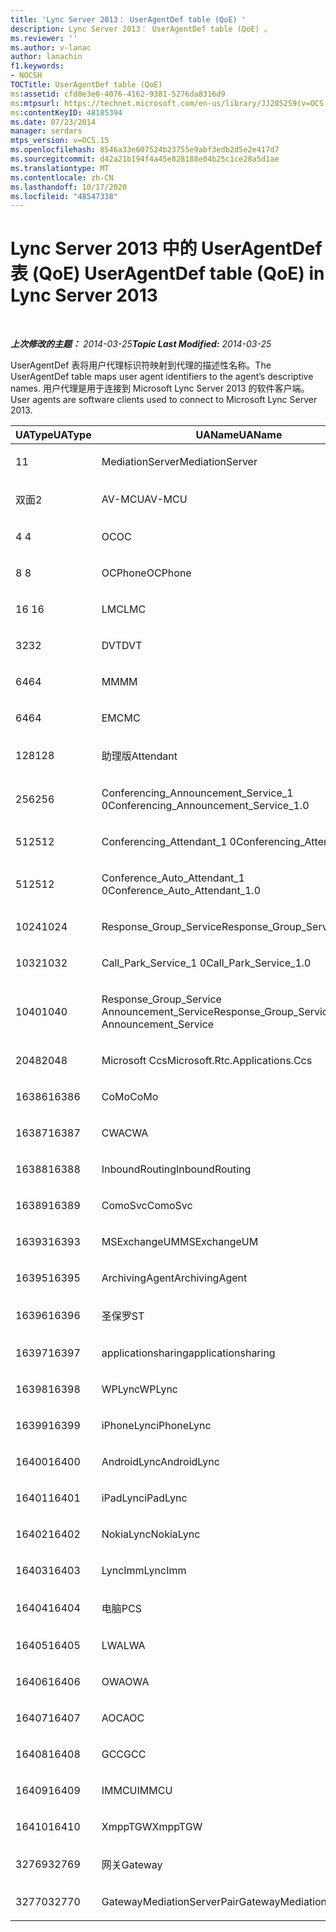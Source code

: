 ```yaml
---
title: 'Lync Server 2013： UserAgentDef table (QoE) '
description: Lync Server 2013： UserAgentDef table (QoE) 。
ms.reviewer: ''
ms.author: v-lanac
author: lanachin
f1.keywords:
- NOCSH
TOCTitle: UserAgentDef table (QoE)
ms:assetid: cfd8e3e0-4076-4162-9381-5276da8316d9
ms:mtpsurl: https://technet.microsoft.com/en-us/library/JJ205259(v=OCS.15)
ms:contentKeyID: 48185394
ms.date: 07/23/2014
manager: serdars
mtps_version: v=OCS.15
ms.openlocfilehash: 8546a33e607524b23755e9abf3edb2d5e2e417d7
ms.sourcegitcommit: d42a21b194f4a45e828188e04b25c1ce28a5d1ae
ms.translationtype: MT
ms.contentlocale: zh-CN
ms.lasthandoff: 10/17/2020
ms.locfileid: "48547338"
---
```

# <a name="useragentdef-table-qoe-in-lync-server-2013"></a><span data-ttu-id="e8356-103">Lync Server 2013 中的 UserAgentDef 表 (QoE) </span><span class="sxs-lookup"><span data-stu-id="e8356-103">UserAgentDef table (QoE) in Lync Server 2013</span></span>

<div data-xmlns="http://www.w3.org/1999/xhtml">

<div class="topic" data-xmlns="http://www.w3.org/1999/xhtml" data-msxsl="urn:schemas-microsoft-com:xslt" data-cs="https://msdn.microsoft.com/">

<div data-asp="https://msdn2.microsoft.com/asp">



</div>

<div id="mainSection">

<div id="mainBody">

<span> </span>

<span data-ttu-id="e8356-104">_**上次修改的主题：** 2014-03-25_</span><span class="sxs-lookup"><span data-stu-id="e8356-104">_**Topic Last Modified:** 2014-03-25_</span></span>

<span data-ttu-id="e8356-105">UserAgentDef 表将用户代理标识符映射到代理的描述性名称。</span><span class="sxs-lookup"><span data-stu-id="e8356-105">The UserAgentDef table maps user agent identifiers to the agent’s descriptive names.</span></span> <span data-ttu-id="e8356-106">用户代理是用于连接到 Microsoft Lync Server 2013 的软件客户端。</span><span class="sxs-lookup"><span data-stu-id="e8356-106">User agents are software clients used to connect to Microsoft Lync Server 2013.</span></span>


<table>
<colgroup>
<col style="width: 33%" />
<col style="width: 33%" />
<col style="width: 33%" />
</colgroup>
<thead>
<tr class="header">
<th><span data-ttu-id="e8356-107">UAType</span><span class="sxs-lookup"><span data-stu-id="e8356-107">UAType</span></span></th>
<th><span data-ttu-id="e8356-108">UAName</span><span class="sxs-lookup"><span data-stu-id="e8356-108">UAName</span></span></th>
<th><span data-ttu-id="e8356-109">UACategory</span><span class="sxs-lookup"><span data-stu-id="e8356-109">UACategory</span></span></th>
</tr>
</thead>
<tbody>
<tr class="odd">
<td><p><span data-ttu-id="e8356-110">1</span><span class="sxs-lookup"><span data-stu-id="e8356-110">1</span></span></p></td>
<td><p><span data-ttu-id="e8356-111">MediationServer</span><span class="sxs-lookup"><span data-stu-id="e8356-111">MediationServer</span></span></p></td>
<td><p><span data-ttu-id="e8356-112">MediationServer</span><span class="sxs-lookup"><span data-stu-id="e8356-112">MediationServer</span></span></p></td>
</tr>
<tr class="even">
<td><p><span data-ttu-id="e8356-113">双面</span><span class="sxs-lookup"><span data-stu-id="e8356-113">2</span></span></p></td>
<td><p><span data-ttu-id="e8356-114">AV-MCU</span><span class="sxs-lookup"><span data-stu-id="e8356-114">AV-MCU</span></span></p></td>
<td><p><span data-ttu-id="e8356-115">AV-MCU</span><span class="sxs-lookup"><span data-stu-id="e8356-115">AV-MCU</span></span></p></td>
</tr>
<tr class="odd">
<td><p><span data-ttu-id="e8356-116">4 </span><span class="sxs-lookup"><span data-stu-id="e8356-116">4</span></span></p></td>
<td><p><span data-ttu-id="e8356-117">OC</span><span class="sxs-lookup"><span data-stu-id="e8356-117">OC</span></span></p></td>
<td><p><span data-ttu-id="e8356-118">OC</span><span class="sxs-lookup"><span data-stu-id="e8356-118">OC</span></span></p></td>
</tr>
<tr class="even">
<td><p><span data-ttu-id="e8356-119">8 </span><span class="sxs-lookup"><span data-stu-id="e8356-119">8</span></span></p></td>
<td><p><span data-ttu-id="e8356-120">OCPhone</span><span class="sxs-lookup"><span data-stu-id="e8356-120">OCPhone</span></span></p></td>
<td><p><span data-ttu-id="e8356-121">OCPhone</span><span class="sxs-lookup"><span data-stu-id="e8356-121">OCPhone</span></span></p></td>
</tr>
<tr class="odd">
<td><p><span data-ttu-id="e8356-122">16 </span><span class="sxs-lookup"><span data-stu-id="e8356-122">16</span></span></p></td>
<td><p><span data-ttu-id="e8356-123">LMC</span><span class="sxs-lookup"><span data-stu-id="e8356-123">LMC</span></span></p></td>
<td><p><span data-ttu-id="e8356-124">LMC</span><span class="sxs-lookup"><span data-stu-id="e8356-124">LMC</span></span></p></td>
</tr>
<tr class="even">
<td><p><span data-ttu-id="e8356-125">32</span><span class="sxs-lookup"><span data-stu-id="e8356-125">32</span></span></p></td>
<td><p><span data-ttu-id="e8356-126">DVT</span><span class="sxs-lookup"><span data-stu-id="e8356-126">DVT</span></span></p></td>
<td><p><span data-ttu-id="e8356-127">DVT</span><span class="sxs-lookup"><span data-stu-id="e8356-127">DVT</span></span></p></td>
</tr>
<tr class="odd">
<td><p><span data-ttu-id="e8356-128">64</span><span class="sxs-lookup"><span data-stu-id="e8356-128">64</span></span></p></td>
<td><p><span data-ttu-id="e8356-129">MM</span><span class="sxs-lookup"><span data-stu-id="e8356-129">MM</span></span></p></td>
<td><p><span data-ttu-id="e8356-130">MM</span><span class="sxs-lookup"><span data-stu-id="e8356-130">MM</span></span></p></td>
</tr>
<tr class="even">
<td><p><span data-ttu-id="e8356-131">64</span><span class="sxs-lookup"><span data-stu-id="e8356-131">64</span></span></p></td>
<td><p><span data-ttu-id="e8356-132">EMC</span><span class="sxs-lookup"><span data-stu-id="e8356-132">MC</span></span></p></td>
<td><p><span data-ttu-id="e8356-133">MM</span><span class="sxs-lookup"><span data-stu-id="e8356-133">MM</span></span></p></td>
</tr>
<tr class="odd">
<td><p><span data-ttu-id="e8356-134">128</span><span class="sxs-lookup"><span data-stu-id="e8356-134">128</span></span></p></td>
<td><p><span data-ttu-id="e8356-135">助理版</span><span class="sxs-lookup"><span data-stu-id="e8356-135">Attendant</span></span></p></td>
<td><p><span data-ttu-id="e8356-136">助理版</span><span class="sxs-lookup"><span data-stu-id="e8356-136">Attendant</span></span></p></td>
</tr>
<tr class="even">
<td><p><span data-ttu-id="e8356-137">256</span><span class="sxs-lookup"><span data-stu-id="e8356-137">256</span></span></p></td>
<td><p><span data-ttu-id="e8356-138">Conferencing_Announcement_Service_1 0</span><span class="sxs-lookup"><span data-stu-id="e8356-138">Conferencing_Announcement_Service_1.0</span></span></p></td>
<td><p><span data-ttu-id="e8356-139">CAS</span><span class="sxs-lookup"><span data-stu-id="e8356-139">CAS</span></span></p></td>
</tr>
<tr class="odd">
<td><p><span data-ttu-id="e8356-140">512</span><span class="sxs-lookup"><span data-stu-id="e8356-140">512</span></span></p></td>
<td><p><span data-ttu-id="e8356-141">Conferencing_Attendant_1 0</span><span class="sxs-lookup"><span data-stu-id="e8356-141">Conferencing_Attendant_1.0</span></span></p></td>
<td><p><span data-ttu-id="e8356-142">CAA</span><span class="sxs-lookup"><span data-stu-id="e8356-142">CAA</span></span></p></td>
</tr>
<tr class="even">
<td><p><span data-ttu-id="e8356-143">512</span><span class="sxs-lookup"><span data-stu-id="e8356-143">512</span></span></p></td>
<td><p><span data-ttu-id="e8356-144">Conference_Auto_Attendant_1 0</span><span class="sxs-lookup"><span data-stu-id="e8356-144">Conference_Auto_Attendant_1.0</span></span></p></td>
<td><p><span data-ttu-id="e8356-145">CAA</span><span class="sxs-lookup"><span data-stu-id="e8356-145">CAA</span></span></p></td>
</tr>
<tr class="odd">
<td><p><span data-ttu-id="e8356-146">1024</span><span class="sxs-lookup"><span data-stu-id="e8356-146">1024</span></span></p></td>
<td><p><span data-ttu-id="e8356-147">Response_Group_Service</span><span class="sxs-lookup"><span data-stu-id="e8356-147">Response_Group_Service</span></span></p></td>
<td><p><span data-ttu-id="e8356-148">RGS</span><span class="sxs-lookup"><span data-stu-id="e8356-148">RGS</span></span></p></td>
</tr>
<tr class="even">
<td><p><span data-ttu-id="e8356-149">1032</span><span class="sxs-lookup"><span data-stu-id="e8356-149">1032</span></span></p></td>
<td><p><span data-ttu-id="e8356-150">Call_Park_Service_1 0</span><span class="sxs-lookup"><span data-stu-id="e8356-150">Call_Park_Service_1.0</span></span></p></td>
<td><p><span data-ttu-id="e8356-151">CPS</span><span class="sxs-lookup"><span data-stu-id="e8356-151">CPS</span></span></p></td>
</tr>
<tr class="odd">
<td><p><span data-ttu-id="e8356-152">1040</span><span class="sxs-lookup"><span data-stu-id="e8356-152">1040</span></span></p></td>
<td><p><span data-ttu-id="e8356-153">Response_Group_Service Announcement_Service</span><span class="sxs-lookup"><span data-stu-id="e8356-153">Response_Group_Service Announcement_Service</span></span></p></td>
<td><p><span data-ttu-id="e8356-154">AS</span><span class="sxs-lookup"><span data-stu-id="e8356-154">AS</span></span></p></td>
</tr>
<tr class="even">
<td><p><span data-ttu-id="e8356-155">2048</span><span class="sxs-lookup"><span data-stu-id="e8356-155">2048</span></span></p></td>
<td><p><span data-ttu-id="e8356-156">Microsoft Ccs</span><span class="sxs-lookup"><span data-stu-id="e8356-156">Microsoft.Rtc.Applications.Ccs</span></span></p></td>
<td><p><span data-ttu-id="e8356-157">CCS</span><span class="sxs-lookup"><span data-stu-id="e8356-157">CCS</span></span></p></td>
</tr>
<tr class="odd">
<td><p><span data-ttu-id="e8356-158">16386</span><span class="sxs-lookup"><span data-stu-id="e8356-158">16386</span></span></p></td>
<td><p><span data-ttu-id="e8356-159">CoMo</span><span class="sxs-lookup"><span data-stu-id="e8356-159">CoMo</span></span></p></td>
<td><p><span data-ttu-id="e8356-160">CoMo</span><span class="sxs-lookup"><span data-stu-id="e8356-160">CoMo</span></span></p></td>
</tr>
<tr class="even">
<td><p><span data-ttu-id="e8356-161">16387</span><span class="sxs-lookup"><span data-stu-id="e8356-161">16387</span></span></p></td>
<td><p><span data-ttu-id="e8356-162">CWA</span><span class="sxs-lookup"><span data-stu-id="e8356-162">CWA</span></span></p></td>
<td><p><span data-ttu-id="e8356-163">CWA</span><span class="sxs-lookup"><span data-stu-id="e8356-163">CWA</span></span></p></td>
</tr>
<tr class="odd">
<td><p><span data-ttu-id="e8356-164">16388</span><span class="sxs-lookup"><span data-stu-id="e8356-164">16388</span></span></p></td>
<td><p><span data-ttu-id="e8356-165">InboundRouting</span><span class="sxs-lookup"><span data-stu-id="e8356-165">InboundRouting</span></span></p></td>
<td><p><span data-ttu-id="e8356-166">InboundRouting</span><span class="sxs-lookup"><span data-stu-id="e8356-166">InboundRouting</span></span></p></td>
</tr>
<tr class="even">
<td><p><span data-ttu-id="e8356-167">16389</span><span class="sxs-lookup"><span data-stu-id="e8356-167">16389</span></span></p></td>
<td><p><span data-ttu-id="e8356-168">ComoSvc</span><span class="sxs-lookup"><span data-stu-id="e8356-168">ComoSvc</span></span></p></td>
<td><p><span data-ttu-id="e8356-169">ComoSvc</span><span class="sxs-lookup"><span data-stu-id="e8356-169">ComoSvc</span></span></p></td>
</tr>
<tr class="odd">
<td><p><span data-ttu-id="e8356-170">16393</span><span class="sxs-lookup"><span data-stu-id="e8356-170">16393</span></span></p></td>
<td><p><span data-ttu-id="e8356-171">MSExchangeUM</span><span class="sxs-lookup"><span data-stu-id="e8356-171">MSExchangeUM</span></span></p></td>
<td><p><span data-ttu-id="e8356-172">ExUM</span><span class="sxs-lookup"><span data-stu-id="e8356-172">ExUM</span></span></p></td>
</tr>
<tr class="even">
<td><p><span data-ttu-id="e8356-173">16395</span><span class="sxs-lookup"><span data-stu-id="e8356-173">16395</span></span></p></td>
<td><p><span data-ttu-id="e8356-174">ArchivingAgent</span><span class="sxs-lookup"><span data-stu-id="e8356-174">ArchivingAgent</span></span></p></td>
<td><p><span data-ttu-id="e8356-175">ARCHAGENT</span><span class="sxs-lookup"><span data-stu-id="e8356-175">ARCHAGENT</span></span></p></td>
</tr>
<tr class="odd">
<td><p><span data-ttu-id="e8356-176">16396</span><span class="sxs-lookup"><span data-stu-id="e8356-176">16396</span></span></p></td>
<td><p><span data-ttu-id="e8356-177">圣保罗</span><span class="sxs-lookup"><span data-stu-id="e8356-177">ST</span></span></p></td>
<td><p><span data-ttu-id="e8356-178">圣保罗</span><span class="sxs-lookup"><span data-stu-id="e8356-178">ST</span></span></p></td>
</tr>
<tr class="even">
<td><p><span data-ttu-id="e8356-179">16397</span><span class="sxs-lookup"><span data-stu-id="e8356-179">16397</span></span></p></td>
<td><p><span data-ttu-id="e8356-180">applicationsharing</span><span class="sxs-lookup"><span data-stu-id="e8356-180">applicationsharing</span></span></p></td>
<td><p><span data-ttu-id="e8356-181">ASMCU</span><span class="sxs-lookup"><span data-stu-id="e8356-181">ASMCU</span></span></p></td>
</tr>
<tr class="odd">
<td><p><span data-ttu-id="e8356-182">16398</span><span class="sxs-lookup"><span data-stu-id="e8356-182">16398</span></span></p></td>
<td><p><span data-ttu-id="e8356-183">WPLync</span><span class="sxs-lookup"><span data-stu-id="e8356-183">WPLync</span></span></p></td>
<td><p><span data-ttu-id="e8356-184">WPLync</span><span class="sxs-lookup"><span data-stu-id="e8356-184">WPLync</span></span></p></td>
</tr>
<tr class="even">
<td><p><span data-ttu-id="e8356-185">16399</span><span class="sxs-lookup"><span data-stu-id="e8356-185">16399</span></span></p></td>
<td><p><span data-ttu-id="e8356-186">iPhoneLync</span><span class="sxs-lookup"><span data-stu-id="e8356-186">iPhoneLync</span></span></p></td>
<td><p><span data-ttu-id="e8356-187">iPhoneLync</span><span class="sxs-lookup"><span data-stu-id="e8356-187">iPhoneLync</span></span></p></td>
</tr>
<tr class="odd">
<td><p><span data-ttu-id="e8356-188">16400</span><span class="sxs-lookup"><span data-stu-id="e8356-188">16400</span></span></p></td>
<td><p><span data-ttu-id="e8356-189">AndroidLync</span><span class="sxs-lookup"><span data-stu-id="e8356-189">AndroidLync</span></span></p></td>
<td><p><span data-ttu-id="e8356-190">AndroidLync</span><span class="sxs-lookup"><span data-stu-id="e8356-190">AndroidLync</span></span></p></td>
</tr>
<tr class="even">
<td><p><span data-ttu-id="e8356-191">16401</span><span class="sxs-lookup"><span data-stu-id="e8356-191">16401</span></span></p></td>
<td><p><span data-ttu-id="e8356-192">iPadLync</span><span class="sxs-lookup"><span data-stu-id="e8356-192">iPadLync</span></span></p></td>
<td><p><span data-ttu-id="e8356-193">iPadLync</span><span class="sxs-lookup"><span data-stu-id="e8356-193">iPadLync</span></span></p></td>
</tr>
<tr class="odd">
<td><p><span data-ttu-id="e8356-194">16402</span><span class="sxs-lookup"><span data-stu-id="e8356-194">16402</span></span></p></td>
<td><p><span data-ttu-id="e8356-195">NokiaLync</span><span class="sxs-lookup"><span data-stu-id="e8356-195">NokiaLync</span></span></p></td>
<td><p><span data-ttu-id="e8356-196">NokiaLync</span><span class="sxs-lookup"><span data-stu-id="e8356-196">NokiaLync</span></span></p></td>
</tr>
<tr class="even">
<td><p><span data-ttu-id="e8356-197">16403</span><span class="sxs-lookup"><span data-stu-id="e8356-197">16403</span></span></p></td>
<td><p><span data-ttu-id="e8356-198">LyncImm</span><span class="sxs-lookup"><span data-stu-id="e8356-198">LyncImm</span></span></p></td>
<td><p><span data-ttu-id="e8356-199">LyncImm</span><span class="sxs-lookup"><span data-stu-id="e8356-199">LyncImm</span></span></p></td>
</tr>
<tr class="odd">
<td><p><span data-ttu-id="e8356-200">16404</span><span class="sxs-lookup"><span data-stu-id="e8356-200">16404</span></span></p></td>
<td><p><span data-ttu-id="e8356-201">电脑</span><span class="sxs-lookup"><span data-stu-id="e8356-201">PCS</span></span></p></td>
<td><p><span data-ttu-id="e8356-202">电脑</span><span class="sxs-lookup"><span data-stu-id="e8356-202">PCS</span></span></p></td>
</tr>
<tr class="even">
<td><p><span data-ttu-id="e8356-203">16405</span><span class="sxs-lookup"><span data-stu-id="e8356-203">16405</span></span></p></td>
<td><p><span data-ttu-id="e8356-204">LWA</span><span class="sxs-lookup"><span data-stu-id="e8356-204">LWA</span></span></p></td>
<td><p><span data-ttu-id="e8356-205">LWA</span><span class="sxs-lookup"><span data-stu-id="e8356-205">LWA</span></span></p></td>
</tr>
<tr class="odd">
<td><p><span data-ttu-id="e8356-206">16406</span><span class="sxs-lookup"><span data-stu-id="e8356-206">16406</span></span></p></td>
<td><p><span data-ttu-id="e8356-207">OWA</span><span class="sxs-lookup"><span data-stu-id="e8356-207">OWA</span></span></p></td>
<td><p><span data-ttu-id="e8356-208">OWA</span><span class="sxs-lookup"><span data-stu-id="e8356-208">OWA</span></span></p></td>
</tr>
<tr class="even">
<td><p><span data-ttu-id="e8356-209">16407</span><span class="sxs-lookup"><span data-stu-id="e8356-209">16407</span></span></p></td>
<td><p><span data-ttu-id="e8356-210">AOC</span><span class="sxs-lookup"><span data-stu-id="e8356-210">AOC</span></span></p></td>
<td><p><span data-ttu-id="e8356-211">AOC</span><span class="sxs-lookup"><span data-stu-id="e8356-211">AOC</span></span></p></td>
</tr>
<tr class="odd">
<td><p><span data-ttu-id="e8356-212">16408</span><span class="sxs-lookup"><span data-stu-id="e8356-212">16408</span></span></p></td>
<td><p><span data-ttu-id="e8356-213">GCC</span><span class="sxs-lookup"><span data-stu-id="e8356-213">GCC</span></span></p></td>
<td><p><span data-ttu-id="e8356-214">GCC</span><span class="sxs-lookup"><span data-stu-id="e8356-214">GCC</span></span></p></td>
</tr>
<tr class="even">
<td><p><span data-ttu-id="e8356-215">16409</span><span class="sxs-lookup"><span data-stu-id="e8356-215">16409</span></span></p></td>
<td><p><span data-ttu-id="e8356-216">IMMCU</span><span class="sxs-lookup"><span data-stu-id="e8356-216">IMMCU</span></span></p></td>
<td><p><span data-ttu-id="e8356-217">IMMCU</span><span class="sxs-lookup"><span data-stu-id="e8356-217">IMMCU</span></span></p></td>
</tr>
<tr class="odd">
<td><p><span data-ttu-id="e8356-218">16410</span><span class="sxs-lookup"><span data-stu-id="e8356-218">16410</span></span></p></td>
<td><p><span data-ttu-id="e8356-219">XmppTGW</span><span class="sxs-lookup"><span data-stu-id="e8356-219">XmppTGW</span></span></p></td>
<td><p><span data-ttu-id="e8356-220">XmppGateway</span><span class="sxs-lookup"><span data-stu-id="e8356-220">XmppGateway</span></span></p></td>
</tr>
<tr class="even">
<td><p><span data-ttu-id="e8356-221">32769</span><span class="sxs-lookup"><span data-stu-id="e8356-221">32769</span></span></p></td>
<td><p><span data-ttu-id="e8356-222">网关</span><span class="sxs-lookup"><span data-stu-id="e8356-222">Gateway</span></span></p></td>
<td><p><span data-ttu-id="e8356-223">网关</span><span class="sxs-lookup"><span data-stu-id="e8356-223">Gateway</span></span></p></td>
</tr>
<tr class="odd">
<td><p><span data-ttu-id="e8356-224">32770</span><span class="sxs-lookup"><span data-stu-id="e8356-224">32770</span></span></p></td>
<td><p><span data-ttu-id="e8356-225">GatewayMediationServerPair</span><span class="sxs-lookup"><span data-stu-id="e8356-225">GatewayMediationServerPair</span></span></p></td>
<td><p><span data-ttu-id="e8356-226">GatewayMediationServerPair</span><span class="sxs-lookup"><span data-stu-id="e8356-226">GatewayMediationServerPair</span></span></p></td>
</tr>
</tbody>
</table>


</div>

<span> </span>

</div>

</div>

</div>

